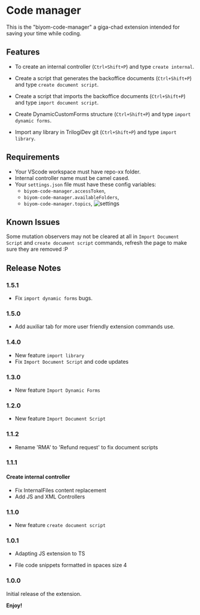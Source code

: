 # Code manager

This is the "biyom-code-manager" a giga-chad extension intended for saving your time while coding.

## Features

- To create an internal controller (`Ctrl+Shift+P`) and type `create internal`.

- Create a script that generates the backoffice documents (`Ctrl+Shift+P`) and type `create document script`.

- Create a script that imports the backoffice documents (`Ctrl+Shift+P`) and type `import document script`.

- Create DynamicCustomForms structure (`Ctrl+Shift+P`) and type `import dynamic forms`.

- Import any library in TrilogiDev git  (`Ctrl+Shift+P`) and type `import library`.

## Requirements

- Your VScode workspace must have repo-xx folder.
- Internal controller name must be camel cased.
- Your `settings.json` file must have these config variables:
  - `biyom-code-manager.accessToken`,
  - `biyom-code-manager.availableFolders`,
  - `biyom-code-manager.topics`,
  ![settings](https://github.com/XavierPerezFondevila/biyom-code-manager/images/biyom-code-manager-settings.png)

## Known Issues

Some mutation observers may not be cleared at all in `Import Document Script` and `create document script` commands, refresh the page to make sure they are removed :P

## Release Notes

### 1.5.1
- Fix `import dynamic forms` bugs. 

### 1.5.0
- Add auxiliar tab for more user friendly extension commands use. 

### 1.4.0
- New feature `import library` 
- Fix `Import Document Script` and code updates 

### 1.3.0
- New feature `Import Dynamic Forms`

### 1.2.0
- New feature `Import Document Script`
### 1.1.2
- Rename 'RMA' to 'Refund request' to fix document scripts
### 1.1.1
#### Create internal controller
- Fix InternalFiles content replacement
- Add JS and XML Controllers

### 1.1.0

- New feature `create document script`

### 1.0.1

- Adapting JS extension to TS

- File code snippets formatted in spaces size 4

### 1.0.0

Initial release of the extension.

**Enjoy!**
